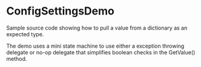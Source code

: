 # ConfigSettingsDemo
Sample source code showing how to pull a value from a dictionary as an expected type.

The demo uses a mini state machine to use either a exception throwing delegate or no-op delegate that simplifies boolean checks in the GetValue<T>() method.
